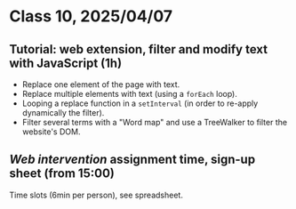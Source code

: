 # Class 10, 2025/04/07

## Tutorial: web extension, filter and modify text with JavaScript (1h)

- Replace one element of the page with text.
- Replace multiple elements with text (using a `forEach` loop).
- Looping a replace function in a `setInterval` (in order to re-apply dynamically the filter).
- Filter several terms with a "Word map" and use a TreeWalker to filter the website's DOM.

## *Web intervention* assignment time, sign-up sheet (from 15:00)

Time slots (6min per person), see spreadsheet.
